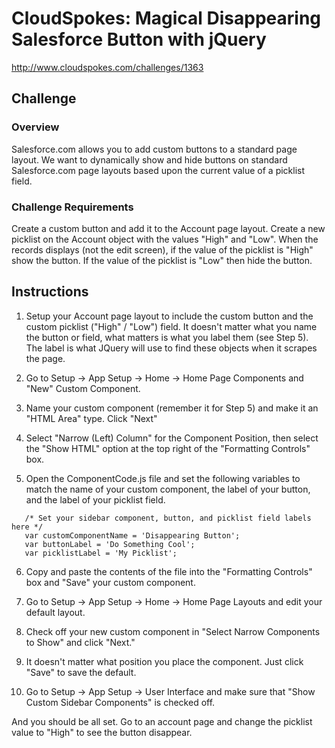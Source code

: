 CloudSpokes: Magical Disappearing Salesforce Button with jQuery
=============
http://www.cloudspokes.com/challenges/1363

Challenge
-------

### Overview

Salesforce.com allows you to add custom buttons to a standard page layout. We want to dynamically show and hide buttons on standard Salesforce.com page layouts based upon the current value of a picklist field.

### Challenge Requirements

Create a custom button and add it to the Account page layout. Create a new picklist on the Account object with the values "High" and "Low". When the records displays (not the edit screen), if the value of the picklist is "High" show the button. If the value of the picklist is "Low" then hide the button.

Instructions
-------

1. Setup your Account page layout to include the custom button and the custom picklist ("High" / "Low") field. It doesn't matter what you name the button or field, what matters is what you label them (see Step 5). The label is what JQuery will use to find these objects when it scrapes the page.

2. Go to Setup -> App Setup -> Home -> Home Page Components and "New" Custom Component.

3. Name your custom component (remember it for Step 5) and make it an "HTML Area" type. Click "Next"

4. Select "Narrow (Left) Column" for the Component Position, then select the "Show HTML" option at the top right of the "Formatting Controls" box.

5. Open the ComponentCode.js file and set the following variables to match the name of your custom component, the label of your button, and the label of your picklist field.
```apex
   /* Set your sidebar component, button, and picklist field labels here */
   var customComponentName = 'Disappearing Button';
   var buttonLabel = 'Do Something Cool';
   var picklistLabel = 'My Picklist';
```
6. Copy and paste the contents of the file into the "Formatting Controls" box and "Save" your custom component.

7. Go to Setup -> App Setup -> Home -> Home Page Layouts and edit your default layout.

8. Check off your new custom component in "Select Narrow Components to Show" and click "Next."

9. It doesn't matter what position you place the component. Just click "Save" to save the default.

10. Go to Setup -> App Setup -> User Interface and make sure that "Show Custom Sidebar Components" is checked off.

And you should be all set. Go to an account page and change the picklist value to "High" to see the button disappear. 
